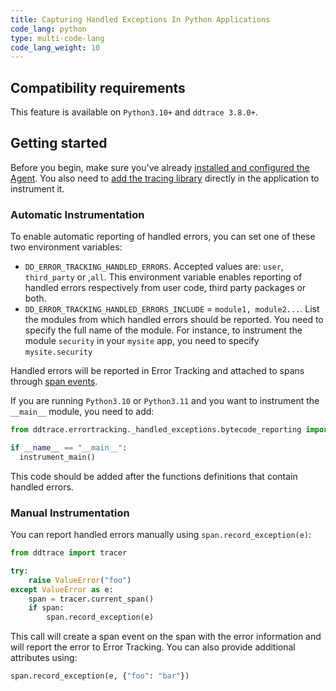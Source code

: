 ```yaml
---
title: Capturing Handled Exceptions In Python Applications
code_lang: python
type: multi-code-lang
code_lang_weight: 10
---
```


## Compatibility requirements
This feature is available on `Python3.10+` and `ddtrace 3.8.0+`.

## Getting started

Before you begin, make sure you've already [installed and configured the Agent][1]. You also need to [add the tracing library][2] directly in the application to instrument it.

### Automatic Instrumentation

To enable automatic reporting of handled errors, you can set one of these two environment variables:

- ``DD_ERROR_TRACKING_HANDLED_ERRORS``. Accepted values are: `user`, `third_party` or ,`all`.
This environment variable enables reporting of handled errors respectively from user code, third party packages or both.
- ``DD_ERROR_TRACKING_HANDLED_ERRORS_INCLUDE`` = ``module1, module2...``.
List the modules from which handled errors should be reported. You need to specify the full name of the module. For instance, to instrument the module `security` in your `mysite` app, you need to specify
`mysite.security`

Handled errors will be reported in Error Tracking and attached to spans through [span events][3].

If you are running `Python3.10` or `Python3.11` and you want to instrument the ``__main__`` module, you need to add:

```Python
from ddtrace.errortracking._handled_exceptions.bytecode_reporting import instrument_main

if __name__ == "__main__":
  instrument_main()
```

This code should be added after the functions definitions that contain handled errors.

### Manual Instrumentation

You can report handled errors manually using ``span.record_exception(e)``:

```Python
from ddtrace import tracer

try:
    raise ValueError("foo")
except ValueError as e:
    span = tracer.current_span()
    if span:
        span.record_exception(e)
```

This call will create a span event on the span with the error information and will report the error to Error Tracking.
You can also provide additional attributes using:

```Python
span.record_exception(e, {"foo": "bar"})
```

[1]: /error_tracking/backend/getting_started/#getting-started-with-backend-error-tracking
[2]: /tracing/trace_collection/automatic_instrumentation/dd_libraries/python/
[3]: /tracing/trace_collection/custom_instrumentation/python/otel/#adding-span-events
